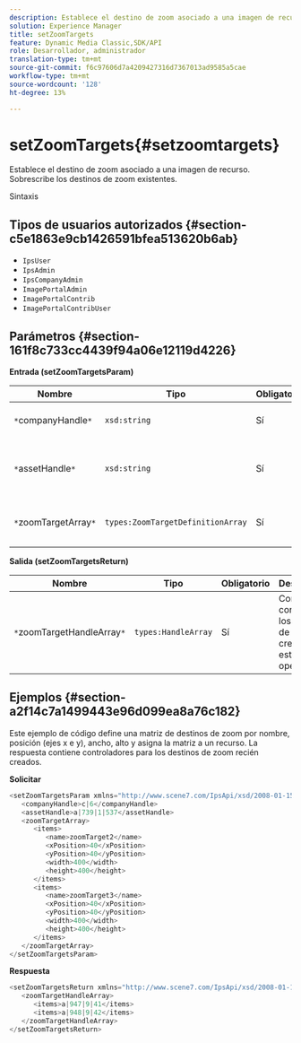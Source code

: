 ```yaml
---
description: Establece el destino de zoom asociado a una imagen de recurso. Sobrescribe los destinos de zoom existentes.
solution: Experience Manager
title: setZoomTargets
feature: Dynamic Media Classic,SDK/API
role: Desarrollador, administrador
translation-type: tm+mt
source-git-commit: f6c97606d7a4209427316d7367013ad9585a5cae
workflow-type: tm+mt
source-wordcount: '128'
ht-degree: 13%

---
```



# setZoomTargets{#setzoomtargets}

Establece el destino de zoom asociado a una imagen de recurso. Sobrescribe los destinos de zoom existentes.

Sintaxis

## Tipos de usuarios autorizados {#section-c5e1863e9cb1426591bfea513620b6ab}

* `IpsUser`
* `IpsAdmin`
* `IpsCompanyAdmin`
* `ImagePortalAdmin`
* `ImagePortalContrib`
* `ImagePortalContribUser`

## Parámetros {#section-161f8c733cc4439f94a06e12119d4226}

**Entrada (setZoomTargetsParam)**

| Nombre | Tipo | Obligatorio | Descripción |
|---|---|---|---|
| `*`companyHandle`*` | `xsd:string` | Sí | Identificador de la empresa. |
| `*`assetHandle`*` | `xsd:string` | Sí | Recurso con el destino de zoom que desea establecer. |
| `*`zoomTargetArray`*` | `types:ZoomTargetDefinitionArray` | Sí | Matriz de definiciones de destino de zoom. |

**Salida (setZoomTargetsReturn)**

| Nombre | Tipo | Obligatorio | Descripción |
|---|---|---|---|
| `*`zoomTargetHandleArray`*` | `types:HandleArray` | Sí | Conjunto de controles de los destinos de zoom creados por esta operación. |

## Ejemplos {#section-a2f14c7a1499443e96d099ea8a76c182}

Este ejemplo de código define una matriz de destinos de zoom por nombre, posición (ejes x e y), ancho, alto y asigna la matriz a un recurso. La respuesta contiene controladores para los destinos de zoom recién creados.

**Solicitar**

```java
<setZoomTargetsParam xmlns="http://www.scene7.com/IpsApi/xsd/2008-01-15">
   <companyHandle>c|6</companyHandle>
   <assetHandle>a|739|1|537</assetHandle>
   <zoomTargetArray>
      <items>
         <name>zoomTarget2</name>
         <xPosition>40</xPosition>
         <yPosition>40</yPosition>
         <width>400</width>
         <height>400</height>
      </items>
      <items>
         <name>zoomTarget3</name>
         <xPosition>40</xPosition>
         <yPosition>40</yPosition>
         <width>400</width>
         <height>400</height>
      </items>
   </zoomTargetArray>
</setZoomTargetsParam>
```

**Respuesta**

```java
<setZoomTargetsReturn xmlns="http://www.scene7.com/IpsApi/xsd/2008-01-15">
   <zoomTargetHandleArray>
      <items>a|947|9|41</items>
      <items>a|948|9|42</items>
   </zoomTargetHandleArray>
</setZoomTargetsReturn>
```

